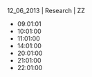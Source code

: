 12_06_2013 | Research | ZZ 
* 09:01:01
* 10:01:00
* 11:01:00
* 14:01:00
* 20:01:00
* 21:01:00
* 22:01:00
